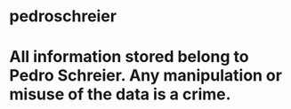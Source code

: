 # pedroschreier

# All information stored belong to Pedro Schreier. Any manipulation or misuse of the data is a crime.
